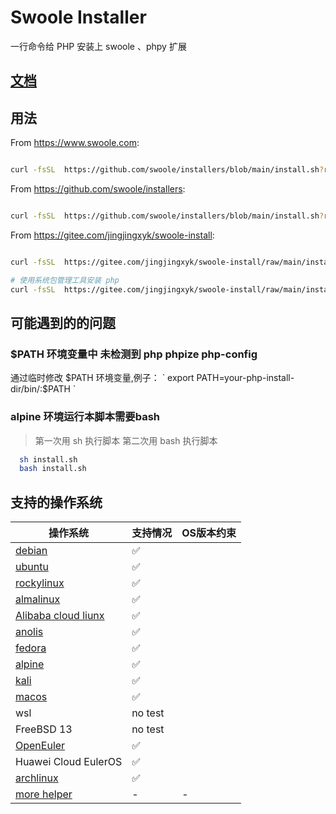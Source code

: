 # Swoole Installer

一行命令给 PHP 安装上 swoole 、phpy 扩展

## [文档](docs/options.md)

## 用法

From https://www.swoole.com:

```bash

curl -fsSL  https://github.com/swoole/installers/blob/main/install.sh?raw=true | bash -s -- --latest --swoole-version=v5.1.3

```

From https://github.com/swoole/installers:

```bash

curl -fsSL  https://github.com/swoole/installers/blob/main/install.sh?raw=true | bash -s -- --mirror china --latest

```

From https://gitee.com/jingjingxyk/swoole-install:

```bash

curl -fsSL  https://gitee.com/jingjingxyk/swoole-install/raw/main/install.sh | bash -s -- --mirror china --latest

# 使用系统包管理工具安装 php
curl -fsSL  https://gitee.com/jingjingxyk/swoole-install/raw/main/install.sh | bash -s -- --mirror china --latest --install-php

```

## 可能遇到的的问题

### $PATH 环境变量中 未检测到 php phpize php-config

通过临时修改 $PATH 环境变量,例子：
` export PATH=your-php-install-dir/bin/:$PATH `

### alpine 环境运行本脚本需要bash

> 第一次用 sh 执行脚本
> 第二次用 bash 执行脚本

```bash
  sh install.sh
  bash install.sh
```

## 支持的操作系统

| 操作系统                                                         | 支持情况    | OS版本约束 |
|--------------------------------------------------------------|---------|--------|
| [debian](https://www.debian.org/)                            | ✅       |        |
| [ubuntu](https://ubuntu.com/)                                | ✅       |        |
| [rockylinux](https://rockylinux.org/)                        | ✅       |        |
| [almalinux](https://almalinux.org/)                          | ✅       |        |
| [Alibaba cloud liunx](https://www.aliyun.com/product/alinux) | ✅       |        |
| [anolis](https://openanolis.cn/anolisos)                     | ✅       |        |
| [fedora ](https://fedoraproject.org/)                        | ✅       |        |
| [alpine](https://www.alpinelinux.org/)                       | ✅       |        |
| [kali](https://www.kali.org/)                                | ✅       |        |
| [macos](https://www.apple.com/)                              | ✅       |        |
| wsl                                                          | no test |        |
| FreeBSD 13                                                   | no test |        |
| [OpenEuler](https://www.openeuler.org/)                      | ✅       |        |
| Huawei Cloud EulerOS                                         | ✅       |        |
| [archlinux](https://archlinux.org/)                          | ✅       |        |
| [more helper](docs/os-helper.md)                             | -       | -      |
